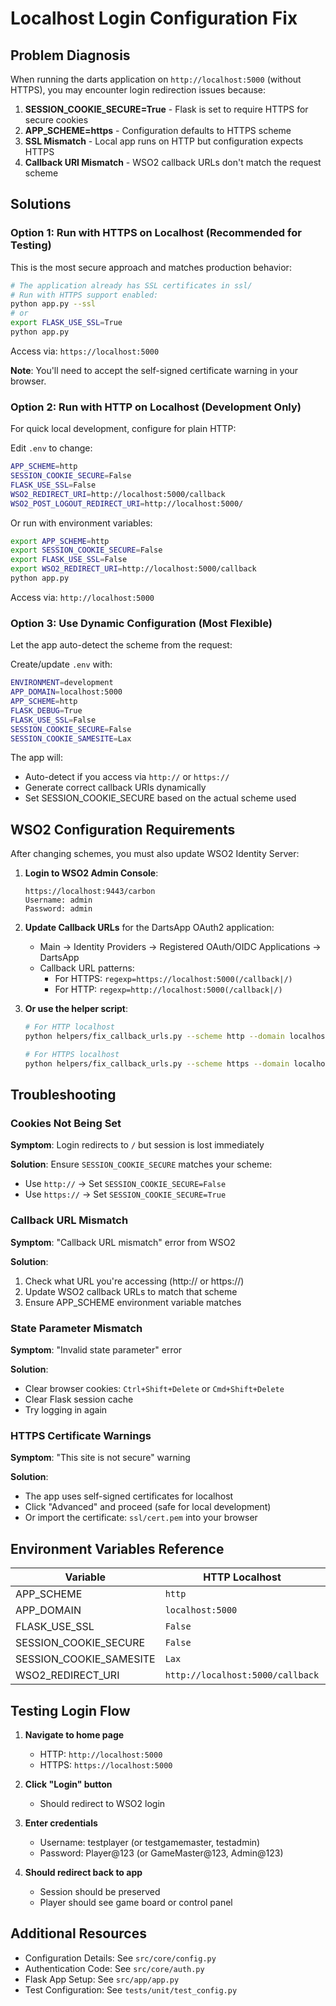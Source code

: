 # Localhost Login Configuration Fix

## Problem Diagnosis

When running the darts application on `http://localhost:5000` (without HTTPS), you may encounter login redirection issues because:

1. **SESSION_COOKIE_SECURE=True** - Flask is set to require HTTPS for secure cookies
2. **APP_SCHEME=https** - Configuration defaults to HTTPS scheme
3. **SSL Mismatch** - Local app runs on HTTP but configuration expects HTTPS
4. **Callback URI Mismatch** - WSO2 callback URLs don't match the request scheme

## Solutions

### Option 1: Run with HTTPS on Localhost (Recommended for Testing)

This is the most secure approach and matches production behavior:

```bash
# The application already has SSL certificates in ssl/
# Run with HTTPS support enabled:
python app.py --ssl
# or
export FLASK_USE_SSL=True
python app.py
```

Access via: `https://localhost:5000`

**Note**: You'll need to accept the self-signed certificate warning in your browser.

### Option 2: Run with HTTP on Localhost (Development Only)

For quick local development, configure for plain HTTP:

Edit `.env` to change:

```bash
APP_SCHEME=http
SESSION_COOKIE_SECURE=False
FLASK_USE_SSL=False
WSO2_REDIRECT_URI=http://localhost:5000/callback
WSO2_POST_LOGOUT_REDIRECT_URI=http://localhost:5000/
```

Or run with environment variables:

```bash
export APP_SCHEME=http
export SESSION_COOKIE_SECURE=False
export FLASK_USE_SSL=False
export WSO2_REDIRECT_URI=http://localhost:5000/callback
python app.py
```

Access via: `http://localhost:5000`

### Option 3: Use Dynamic Configuration (Most Flexible)

Let the app auto-detect the scheme from the request:

Create/update `.env` with:

```bash
ENVIRONMENT=development
APP_DOMAIN=localhost:5000
APP_SCHEME=http
FLASK_DEBUG=True
FLASK_USE_SSL=False
SESSION_COOKIE_SECURE=False
SESSION_COOKIE_SAMESITE=Lax
```

The app will:

- Auto-detect if you access via `http://` or `https://`
- Generate correct callback URIs dynamically
- Set SESSION_COOKIE_SECURE based on the actual scheme used

## WSO2 Configuration Requirements

After changing schemes, you must also update WSO2 Identity Server:

1. **Login to WSO2 Admin Console**:

   ```
   https://localhost:9443/carbon
   Username: admin
   Password: admin
   ```

2. **Update Callback URLs** for the DartsApp OAuth2 application:
   - Main → Identity Providers → Registered OAuth/OIDC Applications → DartsApp
   - Callback URL patterns:
     - For HTTPS: `regexp=https://localhost:5000(/callback|/)`
     - For HTTP: `regexp=http://localhost:5000(/callback|/)`

3. **Or use the helper script**:

   ```bash
   # For HTTP localhost
   python helpers/fix_callback_urls.py --scheme http --domain localhost:5000

   # For HTTPS localhost
   python helpers/fix_callback_urls.py --scheme https --domain localhost:5000
   ```

## Troubleshooting

### Cookies Not Being Set

**Symptom**: Login redirects to `/` but session is lost immediately

**Solution**: Ensure `SESSION_COOKIE_SECURE` matches your scheme:

- Use `http://` → Set `SESSION_COOKIE_SECURE=False`
- Use `https://` → Set `SESSION_COOKIE_SECURE=True`

### Callback URL Mismatch

**Symptom**: "Callback URL mismatch" error from WSO2

**Solution**:

1. Check what URL you're accessing (http:// or https://)
2. Update WSO2 callback URLs to match that scheme
3. Ensure APP_SCHEME environment variable matches

### State Parameter Mismatch

**Symptom**: "Invalid state parameter" error

**Solution**:

- Clear browser cookies: `Ctrl+Shift+Delete` or `Cmd+Shift+Delete`
- Clear Flask session cache
- Try logging in again

### HTTPS Certificate Warnings

**Symptom**: "This site is not secure" warning

**Solution**:

- The app uses self-signed certificates for localhost
- Click "Advanced" and proceed (safe for local development)
- Or import the certificate: `ssl/cert.pem` into your browser

## Environment Variables Reference

| Variable                | HTTP Localhost                   | HTTPS Localhost                   |
| ----------------------- | -------------------------------- | --------------------------------- |
| APP_SCHEME              | `http`                           | `https`                           |
| APP_DOMAIN              | `localhost:5000`                 | `localhost:5000`                  |
| FLASK_USE_SSL           | `False`                          | `True`                            |
| SESSION_COOKIE_SECURE   | `False`                          | `True`                            |
| SESSION_COOKIE_SAMESITE | `Lax`                            | `Lax`                             |
| WSO2_REDIRECT_URI       | `http://localhost:5000/callback` | `https://localhost:5000/callback` |

## Testing Login Flow

1. **Navigate to home page**
   - HTTP: `http://localhost:5000`
   - HTTPS: `https://localhost:5000`

2. **Click "Login" button**
   - Should redirect to WSO2 login

3. **Enter credentials**
   - Username: testplayer (or testgamemaster, testadmin)
   - Password: Player@123 (or GameMaster@123, Admin@123)

4. **Should redirect back to app**
   - Session should be preserved
   - Player should see game board or control panel

## Additional Resources

- Configuration Details: See `src/core/config.py`
- Authentication Code: See `src/core/auth.py`
- Flask App Setup: See `src/app/app.py`
- Test Configuration: See `tests/unit/test_config.py`
